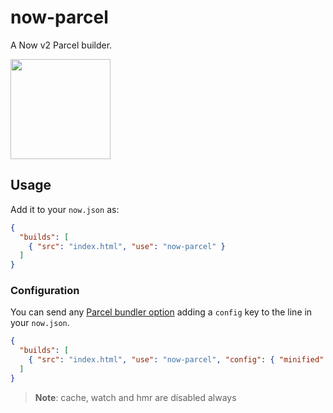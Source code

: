# now-parcel

A Now v2 Parcel builder.

<a href="https://www.patreon.com/sergiodxa">
	<img src="https://c5.patreon.com/external/logo/become_a_patron_button@2x.png" width="160">
</a>

## Usage

Add it to your `now.json` as:

```json
{
  "builds": [
    { "src": "index.html", "use": "now-parcel" }
  ]
}
```

### Configuration

You can send any [Parcel bundler option](https://en.parceljs.org/api.html) adding a `config` key to the line in your `now.json`.

```json
{
  "builds": [
    { "src": "index.html", "use": "now-parcel", "config": { "minified": false } }
  ]
}
```

> **Note**: cache, watch and hmr are disabled always
